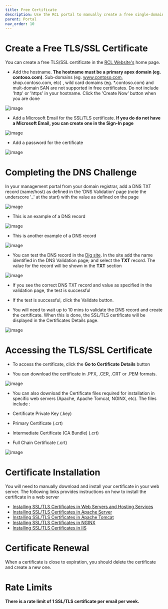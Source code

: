 ```yaml
---
title: Free Certificate
description: Use the RCL portal to manually create a free single-domain SSL/TLS certificate 
parent: Portal
nav_order: 10
---
```


# Create a Free TLS/SSL Certificate

You can create a free TLS/SSL certificate in the [RCL Website's](https://rclapp.com) home page.

- Add the hostname. **The hostname must be a primary apex domain (eg. contoso.com)**. Sub-domains (eg. www.contoso.com, shop.contoso.com, etc) , wild card domains (eg. *.contoso.com) and mult-domain SAN are not supported in free certificates. Do not include 'http' or 'https' in your hostname. Click the 'Create Now' button when you are done

![image](../images/portal/free-certificate-hostname.PNG)

- Add a Microsoft Email for the SSL/TLS certificate. **If you do do not have a Microsoft Email, you can create one in the Sign-In page**

![image](../images/portal/free-certificate-email.PNG)

- Add a password for the certificate

![image](../images/portal/free-certificate-password.PNG)

# Completing the DNS Challenge
In your management portal from your domain registrar, add a DNS TXT record (name/host) as defined in the ‘DNS Validation’ page (note the underscore '_' at the start) with the value as defined on the page

![image](../images/portal/stand-alone-dns-validation.PNG)

- This is an example of a DNS record

![image](../images/portal/stand-alone-dns-record.PNG)

- This is another example of a DNS record

![image](../images/portal/stand-alone-dns-record2.PNG)

- You can test the DNS record in the [Dig site](https://toolbox.googleapps.com/apps/dig/). In the site add the name identified in the DNS Validation page; and select the **TXT** record. The value for the record will be shown in the **TXT** section

![image](../images/portal/dig.PNG)

- If you see the correct DNS TXT record and value as specified in the validation page, the test is successful

- If the test is successful, click the Validate button. 

- You will need to wait up to 10 mins to validate the DNS record and create the certificate. When this is done, the SSL/TLS certificate will be displayed in the Certificates Details page.

![image](../images/portal/free-certificate-ordered.PNG)


# Accessing the TLS/SSL Certificate

- To access the certificate, click the **Go to Certificate Details** button 

- You can download the certificate in .PFX, .CER, .CRT or .PEM formats.

![image](../images/portal/certificate-download.PNG)

- You can also download the Certificate files required for installation in specific web servers (Apache, Apache Tomcat, NGINX, etc). The files include :

- Certificate Private Key (.key)
- Primary Certificate (.crt)
- Intermediate Certificate (CA Bundle) (.crt)
- Full Chain Certificate (.crt)

![image](../images/portal/certificate-download-webserver.PNG)

# Certificate Installation

You will need to manually download and install your certificate in your web server. The following links provides instructions on how to install the certificate in a web server

- [Installing SSL/TLS Certificates in Web Servers and Hosting Services](../installations/web-servers)
- [Installing SSL/TLS Certificates in Apache Server](../installations/apache)
- [Installing SSL/TLS Certificates in Apache Tomcat](../installations/apache-tomcat)
- [Installing SSL/TLS Certificates in NGINX](../installations/nginx)
- [Installing SSL/TLS Certificates in IIS](../installations/iis)

# Certificate Renewal

When a certificate is close to expiration, you should delete the certificate and create a new one.

# Rate Limits

**There is a rate limit of 1 SSL/TLS certificate per email per week.**


